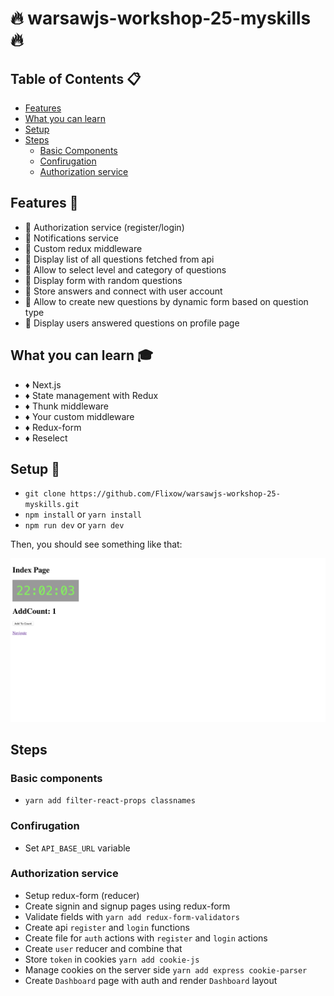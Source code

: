 # :fire: warsawjs-workshop-25-myskills :fire:

## Table of Contents :clipboard:

- [Features](#features)
- [What you can learn](#what-you-can-learn)
- [Setup](#setup)
- [Steps](#steps)
  - [Basic Components](#basic-components)
  - [Confirugation](#configuration)
  - [Authorization service](#authorization-service)

## Features :speedboat:
* :gem: Authorization service (register/login)
* :gem: Notifications service
* :gem: Custom redux middleware
* :gem: Display list of all questions fetched from api
* :gem: Allow to select level and category of questions
* :gem: Display form with random questions
* :gem: Store answers and connect with user account
* :gem: Allow to create new questions by dynamic form based on question type
* :gem: Display users answered questions on profile page


## What you can learn :mortar_board:
* :diamonds: Next.js
* :diamonds: State management with Redux
* :diamonds: Thunk middleware
* :diamonds: Your custom middleware
* :diamonds: Redux-form
* :diamonds: Reselect

## Setup :hammer:
* ```git clone https://github.com/Flixow/warsawjs-workshop-25-myskills.git```
* ```npm install``` or ```yarn install```
* ```npm run dev``` or ```yarn dev```

Then, you should see something like that:

![](static/screenshot.png)

## Steps
### Basic components
* ```yarn add filter-react-props classnames```

### Confirugation
* Set `API_BASE_URL` variable

### Authorization service
* Setup redux-form (reducer)
* Create signin and signup pages using redux-form
* Validate fields with ```yarn add redux-form-validators```
* Create api `register` and `login` functions
* Create file for `auth` actions with `register` and `login` actions
* Create `user` reducer and combine that
* Store `token` in cookies ```yarn add cookie-js```
* Manage cookies on the server side ```yarn add express cookie-parser```
* Create `Dashboard` page with auth and render `Dashboard` layout
